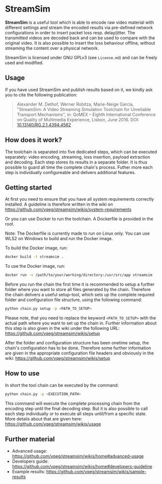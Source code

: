 # StreamSim

**StreamSim** is a useful tool which is able to encode raw
video material with different settings and stream the encoded results via
pre-defined network configurations in order to insert packet loss resp.
delay/jitter. The transmitted videos are decoded back and can be used to compare
with the original video. It is also possible to insert the loss behaviour
offline, without streaming the content over a physical network.

StreamSim is licensed under GNU GPLv3 (see `License.md`) and can be freely used
and modified.

## Usage

If you have used StreamSim and publish results based on it, we kindly ask you to 
cite the following publication:

> Alexander M. Dethof, Werner Robitza, Marie-Neige Garcia, "StreamSim: A Video
Streaming Simulation Toolchain for Unreliable Transport Mechanisms", in:
QoMEX – Eighth International Conference on Quality of Multimedia Experience,
Lisbon, June 2016. DOI: [10.13140/RG.2.1.4394.4562](http://dx.doi.org/10.13140/RG.2.1.4394.4562)

## How does it work?
The toolchain is separated into five dedicated steps, which can be executed
separately: video encoding, streaming, loss insertion, payload extraction and
decoding. Each step stores its results in a separate folder. It is thus possible
to guard all time the complete chain's process. Futher more each step is
individually configureable and delivers additional features.

## Getting started
At first you need to ensure that you have all system requirements correctly
installed. A guideline is therefore written in the wiki on
https://github.com/vqeg/streamsim/wikis/system-requirements

Or you can use Docker to run the toolchain. A Dockerfile is provided in the root.

Note: The Dockerfile is currently made to run on Linux only.
You can use WLS2 on Windows to build and run the Docker image.

To build the Docker image, run:

```bash
docker build -t streamsim .
```

To use the Docker image, run:

```bash
docker run -v /path/to/your/working/directory:/usr/src/app streamsim
```

Before you run the chain the first time it is recommended to setup a further
folder where you want to store all files generated by the chain. Therefore the
chain delivers a useful setup-tool, which sets up the complete required folder
and configuration file structure, using the following command:

```bash
python chain.py setup -p <PATH_TO_SETUP>
```

Please note, that you need to replace the keyword ```<PATH_TO_SETUP>``` with the
actual path where you want to set up the chain in. Further information about
this step is also given in the wiki under the following URL:
https://github.com/vqeg/streamsim/wikis/setup

After the folder and configuration structure has been onetime setup, the
chain's configuration has to be done. Therefore some further information are
given in the appropriate configuration file headers and obviously in the wiki:
https://github.com/vqeg/streamsim/wikis/setup

## How to use

In short the tool chain can be executed by the command:

```bash
python chain.py -p <EXECUTION_PATH>
```

This command will execute the complete processing chain from the encoding step
until the final decoding step. But it is also possible to call each step
individually or to execute all steps until/from a specific state. More details
about that are given here:
https://github.com/vqeg/streamsim/wikis/usage

## Further material

* Advanced usage: https://github.com/vqeg/streamsim/wikis/home#advanced-usage
* Developers guide: https://github.com/vqeg/streamsim/wikis/home#developers-guideline
* Example results: https://github.com/vqeg/streamsim/wikis/sample-results
